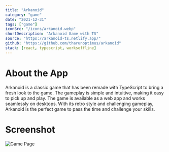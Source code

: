 ```yaml
---
title: "Arkanoid"
category: "game"
date: "2021-12-31"
tags: ["game"]
iconSrc: "/icons/arkanoid.webp"
shortDescription: "Arkanoid Game with TS"
source: "https://arkanoid-ts.netlify.app/"
github: "https://github.com/tharunoptimus/arkanoid"
stack: [react, typescript, worksoffline]
---
```


# About the App

Arkanoid is a classic game that has been remade with TypeScript to bring a fresh look to the game. The gameplay is simple and intuitive, making it easy to pick up and play. The game is available as a web app and works seamlessly on desktops. With its retro style and challenging gameplay, Arkanoid is the perfect game to pass the time and challenge your skills.

# Screenshot

![Game Page](/screenshots/arkanoid.webp)
